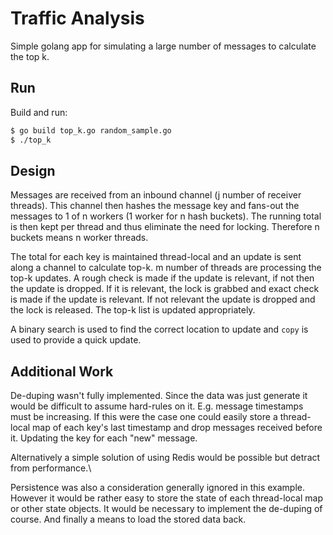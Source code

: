 # Traffic Analysis

Simple golang app for simulating a large number of messages to calculate the top k.

## Run

Build and run:

```bash
$ go build top_k.go random_sample.go 
$ ./top_k
```

## Design

Messages are received from an inbound channel (j number of receiver threads). This channel then hashes the message key and fans-out the messages to 1 of n workers (1 worker for n hash buckets). The running total is then kept per thread and thus eliminate the need for locking. Therefore n buckets means n worker threads.

The total for each key is maintained thread-local and an update is sent along a channel to calculate top-k. m number of threads are processing the top-k updates. A rough check is made if the update is relevant, if not then the update is dropped. If it is relevant, the lock is grabbed and exact check is made if the update is relevant. If not relevant the update is dropped and the lock is released. The top-k list is updated appropriately.

A binary search is used to find the correct location to update and `copy` is used to provide a quick update.

## Additional Work

De-duping wasn't fully implemented. Since the data was just generate it would be difficult to assume hard-rules on it. E.g. message timestamps must be increasing. If this were the case one could easily store a thread-local map of each key's last timestamp and drop messages received before it. Updating the key for each "new" message.

Alternatively a simple solution of using Redis would be possible but detract from performance.\

Persistence was also a consideration generally ignored in this example. However it would be rather easy to store the state of each thread-local map or other state objects. It would be necessary to implement the de-duping of course. And finally a means to load the stored data back.
